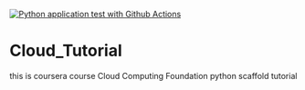 [![Python application test with Github Actions](https://github.com/OakesOng/Cloud_Tutorial/actions/workflows/main.yml/badge.svg)](https://github.com/OakesOng/Cloud_Tutorial/actions/workflows/main.yml)

# Cloud_Tutorial
this is coursera course Cloud Computing Foundation python scaffold tutorial
